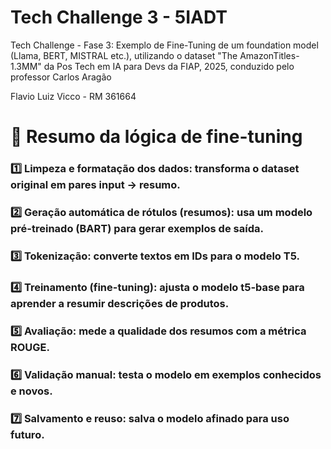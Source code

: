 # Tech Challenge 3 - 5IADT
Tech Challenge - Fase 3: Exemplo de Fine-Tuning de um foundation model (Llama, BERT, MISTRAL etc.), utilizando o dataset "The AmazonTitles-1.3MM"
da Pos Tech em IA para Devs da FIAP, 2025, conduzido pelo professor Carlos Aragão

Flavio Luiz Vicco - RM 361664

# 🧩 Resumo da lógica de fine-tuning

### 1️⃣ Limpeza e formatação dos dados: transforma o dataset original em pares input → resumo.

### 2️⃣ Geração automática de rótulos (resumos): usa um modelo pré-treinado (BART) para gerar exemplos de saída.

### 3️⃣ Tokenização: converte textos em IDs para o modelo T5.

### 4️⃣ Treinamento (fine-tuning): ajusta o modelo t5-base para aprender a resumir descrições de produtos.

### 5️⃣ Avaliação: mede a qualidade dos resumos com a métrica ROUGE.

### 6️⃣ Validação manual: testa o modelo em exemplos conhecidos e novos.

### 7️⃣ Salvamento e reuso: salva o modelo afinado para uso futuro.

